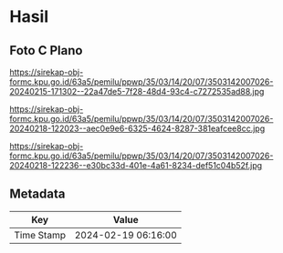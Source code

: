 # Hasil

## Foto C Plano

https://sirekap-obj-formc.kpu.go.id/63a5/pemilu/ppwp/35/03/14/20/07/3503142007026-20240215-171302--22a47de5-7f28-48d4-93c4-c7272535ad88.jpg

https://sirekap-obj-formc.kpu.go.id/63a5/pemilu/ppwp/35/03/14/20/07/3503142007026-20240218-122023--aec0e9e6-6325-4624-8287-381eafcee8cc.jpg

https://sirekap-obj-formc.kpu.go.id/63a5/pemilu/ppwp/35/03/14/20/07/3503142007026-20240218-122236--e30bc33d-401e-4a61-8234-def51c04b52f.jpg


## Metadata

| Key        | Value               |
| ---------- | ------------------- |
| Time Stamp | 2024-02-19 06:16:00 |




